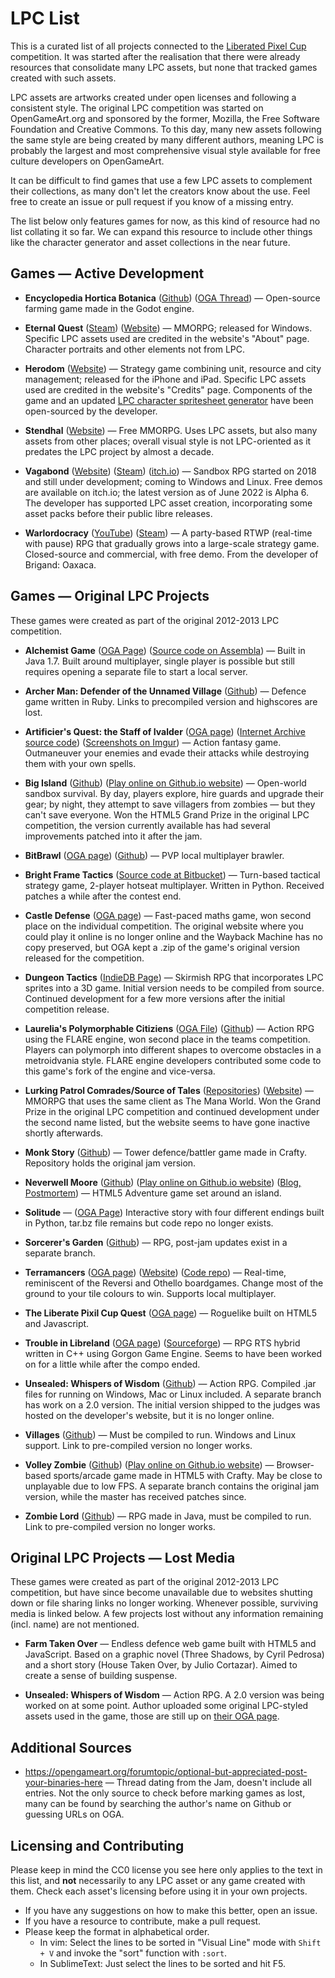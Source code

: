 # LPC List


This is a curated list of all projects connected to the [Liberated Pixel Cup](https://lpc.opengameart.org/) competition. It was started after the realisation that there were already resources that consolidate many LPC assets, but none that tracked games created with such assets.

LPC assets are artworks created under open licenses and following a consistent style. The original LPC competition was started on OpenGameArt.org and sponsored by the former, Mozilla, the Free Software Foundation and Creative Commons. To this day, many new assets following the same style are being created by many different authors, meaning LPC is probably the largest and most comprehensive visual style available for free culture developers on OpenGameArt.

It can be difficult to find games that use a few LPC assets to complement their collections, as many don't let the creators know about the use. Feel free to create an issue or pull request if you know of a missing entry.

The list below only features games for now, as this kind of resource had no list collating it so far. We can expand this resource to include other things like the character generator and asset collections in the near future.


Games — Active Development
------------
* **Encyclopedia Hortica Botanica** ([Github](https://github.com/samuncle/hortica-botanica)) ([OGA Thread](https://opengameart.org/forumtopic/encyclopedia-hortica-botanica-a-farming-game-made-with-godot-and-lpc-assets-0)) — Open-source farming game made in the Godot engine. 

* **Eternal Quest** ([Steam](https://store.steampowered.com/app/1385300/Eternal_Quest__2D_MMORPG/)) ([Website](https://eternal-quest.com.br/)) — MMORPG; released for Windows. Specific LPC assets used are credited in the website's "About" page. Character portraits and other elements not from LPC.

* **Herodom** ([Website](https://sites.google.com/view/herodom/home)) — Strategy game combining unit, resource and city management; released for the iPhone and iPad. Specific LPC assets used are credited in the website's "Credits" page. Components of the game and an updated [LPC character spritesheet generator](https://github.com/sanderfrenken/Universal-LPC-Spritesheet-Character-Generator) have been open-sourced by the developer.

* **Stendhal** ([Website](https://arianne-project.org/game/stendhal.html))  — Free MMORPG. Uses LPC assets, but also many assets from other places; overall visual style is not LPC-oriented as it predates the LPC project by almost a decade.

* **Vagabond** ([Website](https://www.vagabondgame.com/)) ([Steam](https://store.steampowered.com/app/1673090/Vagabond/)) ([itch.io](https://pvigier.itch.io/vagabond-demo)) — Sandbox RPG started on 2018 and still under development; coming to Windows and Linux. Free demos are available on itch.io; the latest version as of June 2022 is Alpha 6. The developer has supported LPC asset creation, incorporating some asset packs before their public libre releases.

* **Warlordocracy** ([YouTube](https://www.youtube.com/@BrianLancaster/videos)) ([Steam](https://store.steampowered.com/app/1748160/Warlordocracy/)) — A party-based RTWP (real-time with pause) RPG that gradually grows into a large-scale strategy game. Closed-source and commercial, with free demo. From the developer of Brigand: Oaxaca.

Games — Original LPC Projects
------------
These games were created as part of the original 2012-2013 LPC competition.

* **Alchemist Game** ([OGA Page](https://opengameart.org/content/alchemist-game)) ([Source code on Assembla](https://app.assembla.com/spaces/alchemist-game/git/source)) — Built in Java 1.7. Built around multiplayer, single player is possible but still requires opening a separate file to start a local server.

* **Archer Man: Defender of the Unnamed Village** ([Github](https://github.com/CaptainJet/Archer_Man-Defender_of_the_Unnamed_Village)) — Defence game written in Ruby. Links to precompiled version and highscores are lost.

* **Artificier's Quest: the Staff of Ivalder** ([OGA page](https://opengameart.org/content/artificiers-quest-the-staff-of-ivalder)) ([Internet Archive source code](https://archive.org/details/AQTSoISourceV68)) ([Screenshots on Imgur](https://imgur.com/a/AVdmU#0)) — Action fantasy game. Outmaneuver your enemies and evade their attacks while destroying them with your own spells.

* **Big Island** ([Github](https://github.com/seveibar/liberated-pixel-cup)) ([Play online on Github.io website](https://www.seveibar.com/projects.html#big-island)) — Open-world sandbox survival. By day, players explore, hire guards and upgrade their gear; by night, they attempt to save villagers from zombies — but they can't save everyone. Won the HTML5 Grand Prize in the original LPC competition, the version currently available has had several improvements patched into it after the jam.

* **BitBrawl** ([OGA page](https://opengameart.org/content/bitbrawl)) ([Github](https://github.com/singpolyma/BitBrawl)) — PVP local multiplayer brawler.

* **Bright Frame Tactics** ([Source code at Bitbucket](https://bitbucket.org/gr3yh47/bfcs/src/master/)) — Turn-based tactical strategy game, 2-player hotseat multiplayer. Written in Python. Received patches a while after the contest end.

* **Castle Defense** ([OGA page](https://opengameart.org/content/castle-defense)) — Fast-paced maths game, won second place on the individual competition. The original website where you could play it online is no longer online and the Wayback Machine has no copy preserved, but OGA kept a .zip of the game's original version released for the competition.

* **Dungeon Tactics** ([IndieDB Page](https://www.indiedb.com/games/dungeon-tactics)) — Skirmish RPG that incorporates LPC sprites into a 3D game. Initial version needs to be compiled from source. Continued development for a few more versions after the initial competition release.

* **Laurelia's Polymorphable Citiziens** ([OGA File](https://opengameart.org/content/laurelias-polymorphable-citizens-0)) ([Github](https://github.com/pennomi/polymorphable)) — Action RPG using the FLARE engine, won second place in the teams competition. Players can polymorph into different shapes to overcome obstacles in a metroidvania style. FLARE engine developers contributed some code to this game's fork of the engine and vice-versa.

* **Lurking Patrol Comrades/Source of Tales** ([Repositories](https://opengameart.org/content/lurking-patrol-comrades)) ([Website](http://www.sourceoftales.org/)) — MMORPG that uses the same client as The Mana World. Won the Grand Prize in the original LPC competition and continued development under the second name listed, but the website seems to have gone inactive shortly afterwards.

* **Monk Story** ([Github](https://github.com/UniqueVN/CraftyGame)) — Tower defence/battler game made in Crafty. Repository holds the original jam version.

* **Neverwell Moore** ([Github](https://github.com/blipjoy/nm-prototype)) ([Play online on Github.io website](http://blipjoy.github.io/nm-prototype/)) ([Blog, Postmortem](https://www.kodewerx.org/projects/index.html)) — HTML5 Adventure game set around an island.

* **Solitude** — ([OGA Page](https://opengameart.org/content/solitude)) Interactive story with four different endings built in Python, tar.bz file remains but code repo no longer exists.

*  **Sorcerer's Garden** ([Github](https://github.com/sanojian/lpc_sorc_garden)) — RPG, post-jam updates exist in a separate branch.

* **Terramancers** ([OGA page](https://opengameart.org/content/terramancers)) ([Website](https://shaishapira.com/terramancers/)) ([Code repo](http://svn.code.sf.net/p/vakhoarena/code/trunk/dev/)) — Real-time, reminiscent of the Reversi and Othello boardgames. Change most of the ground to your tile colours to win. Supports local multiplayer.

* **The Liberate Pixil Cup Quest** ([OGA page](https://opengameart.org/content/the-liberate-pixil-cup-quest)) — Roguelike built on HTML5 and Javascript.

* **Trouble in Libreland** ([OGA page](https://opengameart.org/content/trouble-in-libreland)) ([Sourceforge](https://sourceforge.net/projects/trinlibr/)) — RPG RTS hybrid written in C++ using Gorgon Game Engine. Seems to have been worked on for a little while after the compo ended.

* **Unsealed: Whispers of Wisdom** ([Github](https://github.com/Nushio/Unsealed)) — Action RPG. Compiled .jar files for running on Windows, Mac or Linux included. A separate branch has work on a 2.0 version. The initial version shipped to the judges was hosted on the developer's website, but it is no longer online.

* **Villages** ([Github](https://github.com/rwhwilliam/LPC)) — Must be compiled to run. Windows and Linux support. Link to pre-compiled version no longer works.

* **Volley Zombie** ([Github](https://github.com/jhcp/volleyzombie)) ([Play online on Github.io website](https://jhcp.github.io/volleyzombie)) — Browser-based sports/arcade game made in HTML5 with Crafty. May be close to unplayable due to low FPS. A separate branch contains the original jam version, while the master has received patches since.

* **Zombie Lord** ([Github](https://github.com/talas/Zombie-Lord)) — RPG made in Java, must be compiled to run. Link to pre-compiled version no longer works.

Original LPC Projects — Lost Media
------------
These games were created as part of the original 2012-2013 LPC competition, but have since become unavailable due to websites shutting down or file sharing links no longer working. Whenever possible, surviving media is linked below. A few projects lost without any information remaining (incl. name) are not mentioned.

* **Farm Taken Over** — Endless defence web game built with HTML5 and JavaScript. Based on a graphic novel (Three Shadows, by Cyril Pedrosa) and a short story (House Taken Over, by Julio Cortazar). Aimed to create a sense of building suspense.

* **Unsealed: Whispers of Wisdom** — Action RPG. A 2.0 version was being worked on at some point. Author uploaded some original LPC-styled assets used in the game, those are still up on [their OGA page](https://opengameart.org/users/nushio).

Additional Sources
------------
* https://opengameart.org/forumtopic/optional-but-appreciated-post-your-binaries-here — Thread dating from the Jam, doesn't include all entries. Not the only source to check before marking games as lost, many can be found by searching the author's name on Github or guessing URLs on OGA.

Licensing and Contributing
------------
Please keep in mind the CC0 license you see here only applies to the text in this list, and **not** necessarily to any LPC asset or any game created with them. Check each asset's licensing before using it in your own projects.

* If you have any suggestions on how to make this better, open an issue. 
* If you have a resource to contribute, make a pull request. 
* Please keep the format in alphabetical order. 
	* In vim: Select the lines to be sorted in "Visual Line" mode with `Shift + V` and invoke the "sort" function with `:sort`. 
	* In SublimeText: Just select the lines to be sorted and hit F5. 

